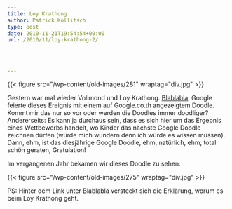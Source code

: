 ```yaml
---
title: Loy Krathong
author: Patrick Kollitsch
type: post
date: 2010-11-21T19:54:54+00:00
url: /2010/11/loy-krathong-2/




---
```

{{< figure src="/wp-content/old-images/281" wraptag="div.jpg" >}}

Gestern war mal wieder Vollmond und Loy Krathong. <a href="1450">Blablabla</a>. Google feierte dieses Ereignis mit einem auf Google.co.th angezeigtem Doodle. Kommt mir das nur so vor oder werden die Doodles immer doodliger? Andererseits: Es kann ja durchaus sein, dass es sich hier um das Ergebnis eines Wettbewerbs handelt, wo Kinder das nächste Google Doodle zeichnen dürfen (würde mich wundern denn ich würde es wissen müssen). Dann, ehm, ist das diesjährige Google Doodle, ehm, natürlich, ehm, total schön geraten, Gratulation!

Im vergangenen Jahr bekamen wir dieses Doodle zu sehen:

{{< figure src="/wp-content/old-images/275" wraptag="div.jpg" >}}

PS: Hinter dem Link unter Blablabla versteckt sich die Erklärung, worum es beim Loy Krathong geht.